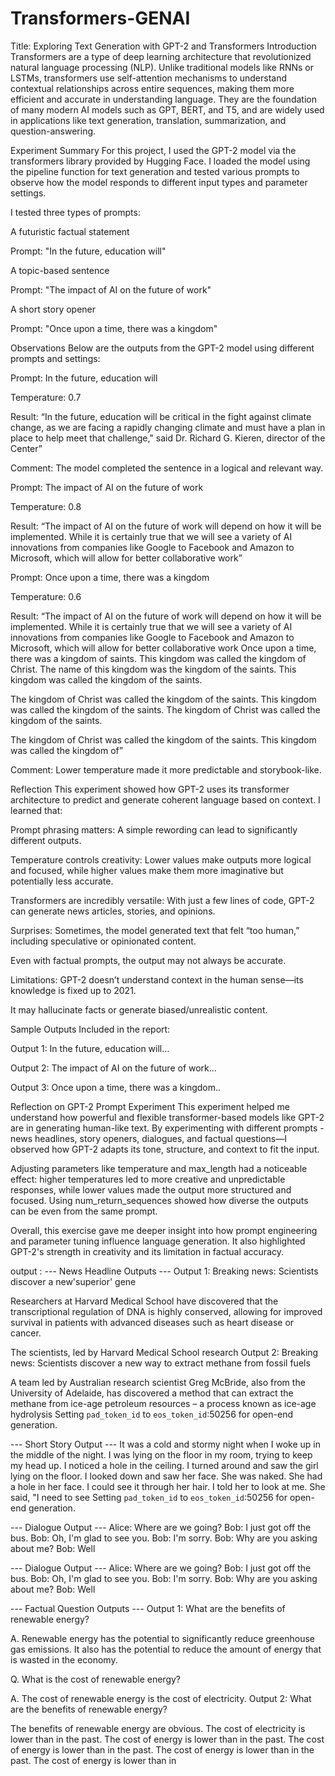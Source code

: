 # Transformers-GENAI
Title: Exploring Text Generation with GPT-2 and Transformers
Introduction
Transformers are a type of deep learning architecture that revolutionized natural language processing (NLP). Unlike traditional models like RNNs or LSTMs, transformers use self-attention mechanisms to understand contextual relationships across entire sequences, making them more efficient and accurate in understanding language. They are the foundation of many modern AI models such as GPT, BERT, and T5, and are widely used in applications like text generation, translation, summarization, and question-answering.

Experiment Summary
For this project, I used the GPT-2 model via the transformers library provided by Hugging Face. I loaded the model using the pipeline function for text generation and tested various prompts to observe how the model responds to different input types and parameter settings.

I tested three types of prompts:

A futuristic factual statement

Prompt: "In the future, education will"

A topic-based sentence

Prompt: "The impact of AI on the future of work"

A short story opener

Prompt: "Once upon a time, there was a kingdom"

Observations
Below are the outputs from the GPT-2 model using different prompts and settings:

Prompt: In the future, education will

Temperature: 0.7

Result: “In the future, education will be critical in the fight against climate change, as we are facing a rapidly changing climate and must have a plan in place to help meet that challenge," said Dr. Richard G. Kieren, director of the Center”

Comment: The model completed the sentence in a logical and relevant way.

Prompt: The impact of AI on the future of work

Temperature: 0.8

Result: “The impact of AI on the future of work will depend on how it will be implemented. While it is certainly true that we will see a variety of AI innovations from companies like Google to Facebook and Amazon to Microsoft, which will allow for better collaborative work”



Prompt: Once upon a time, there was a kingdom

Temperature: 0.6

Result: “The impact of AI on the future of work will depend on how it will be implemented. While it is certainly true that we will see a variety of AI innovations from companies like Google to Facebook and Amazon to Microsoft, which will allow for better collaborative work
Once upon a time, there was a kingdom of saints. This kingdom was called the kingdom of Christ. The name of this kingdom was the kingdom of the saints. This kingdom was called the kingdom of the saints.

The kingdom of Christ was called the kingdom of the saints. This kingdom was called the kingdom of the saints. The kingdom of Christ was called the kingdom of the saints.

The kingdom of Christ was called the kingdom of the saints. This kingdom was called the kingdom of”

Comment: Lower temperature made it more predictable and storybook-like.

Reflection
This experiment showed how GPT-2 uses its transformer architecture to predict and generate coherent language based on context. I learned that:

Prompt phrasing matters: A simple rewording can lead to significantly different outputs.

Temperature controls creativity: Lower values make outputs more logical and focused, while higher values make them more imaginative but potentially less accurate.

Transformers are incredibly versatile: With just a few lines of code, GPT-2 can generate news articles, stories, and opinions.

Surprises:
Sometimes, the model generated text that felt “too human,” including speculative or opinionated content.

Even with factual prompts, the output may not always be accurate.

Limitations:
GPT-2 doesn’t understand context in the human sense—its knowledge is fixed up to 2021.

It may hallucinate facts or generate biased/unrealistic content.

Sample Outputs
Included in the report:

Output 1: In the future, education will...

Output 2: The impact of AI on the future of work...

Output 3: Once upon a time, there was a kingdom..



Reflection on GPT-2 Prompt Experiment
This experiment helped me understand how powerful and flexible transformer-based models like GPT-2 are in generating human-like text. By experimenting with different prompts - news headlines, story openers, dialogues, and factual questions—I observed how GPT-2 adapts its tone, structure, and context to fit the input.

Adjusting parameters like temperature and max_length had a noticeable effect: higher temperatures led to more creative and unpredictable responses, while lower values made the output more structured and focused. Using num_return_sequences showed how diverse the outputs can be even from the same prompt.

Overall, this exercise gave me deeper insight into how prompt engineering and parameter tuning influence language generation. It also highlighted GPT-2's strength in creativity and its limitation in factual accuracy.




output : 
--- News Headline Outputs ---
Output 1: Breaking news: Scientists discover a new'superior' gene

Researchers at Harvard Medical School have discovered that the transcriptional regulation of DNA is highly conserved, allowing for improved survival in patients with advanced diseases such as heart disease or cancer.


The scientists, led by Harvard Medical School research
Output 2: Breaking news: Scientists discover a new way to extract methane from fossil fuels

A team led by Australian research scientist Greg McBride, also from the University of Adelaide, has discovered a method that can extract the methane from ice-age petroleum resources – a process known as ice-age hydrolysis
Setting `pad_token_id` to `eos_token_id`:50256 for open-end generation.

--- Short Story Output ---
It was a cold and stormy night when I woke up in the middle of the night. I was lying on the floor in my room, trying to keep my head up. I noticed a hole in the ceiling. I turned around and saw the girl lying on the floor. I looked down and saw her face. She was naked. She had a hole in her face. I could see it through her hair. I told her to look at me. She said, "I need to see
Setting `pad_token_id` to `eos_token_id`:50256 for open-end generation.

--- Dialogue Output ---
Alice: Where are we going?
Bob: I just got off the bus.
Bob: Oh, I'm glad to see you.
Bob: I'm sorry.
Bob: Why are you asking about me?
Bob: Well

--- Dialogue Output ---
Alice: Where are we going?
Bob: I just got off the bus.
Bob: Oh, I'm glad to see you.
Bob: I'm sorry.
Bob: Why are you asking about me?
Bob: Well

--- Factual Question Outputs ---
Output 1: What are the benefits of renewable energy?

A. Renewable energy has the potential to significantly reduce greenhouse gas emissions. It also has the potential to reduce the amount of energy that is wasted in the economy.

Q. What is the cost of renewable energy?

A. The cost of renewable energy is the cost of electricity.
Output 2: What are the benefits of renewable energy?

The benefits of renewable energy are obvious. The cost of electricity is lower than in the past. The cost of energy is lower than in the past. The cost of energy is lower than in the past. The cost of energy is lower than in the past. The cost of energy is lower than in




